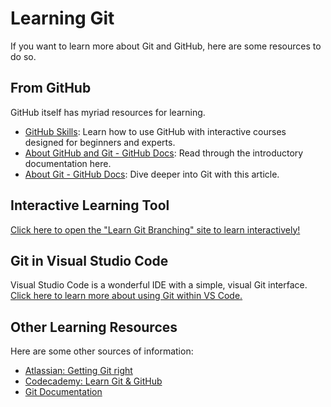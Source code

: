 # Learning Git
If you want to learn more about Git and GitHub, here are some resources to do so.

## From GitHub
GitHub itself has myriad resources for learning. 

- [GitHub Skills](https://skills.github.com/): Learn how to use GitHub with interactive courses designed for beginners and experts.
- [About GitHub and Git - GitHub Docs](https://docs.github.com/en/get-started/start-your-journey/about-github-and-git): Read through the introductory documentation here.
- [About Git - GitHub Docs](https://docs.github.com/en/get-started/using-git/about-git): Dive deeper into Git with this article.

## Interactive Learning Tool
[Click here to open the "Learn Git Branching" site to learn interactively!](https://learngitbranching.js.org/)

## Git in Visual Studio Code
Visual Studio Code is a wonderful IDE with a simple, visual Git interface. [Click here to learn more about using Git within VS Code.](https://code.visualstudio.com/docs/sourcecontrol/overview)

## Other Learning Resources
Here are some other sources of information:

- [Atlassian: Getting Git right](https://www.atlassian.com/git)
- [Codecademy: Learn Git & GitHub](https://www.codecademy.com/learn/learn-git)
- [Git Documentation](https://git-scm.com/doc)

